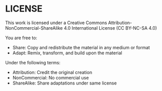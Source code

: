 # LICENSE

This work is licensed under a Creative Commons Attribution-NonCommercial-ShareAlike 4.0 International License (CC BY-NC-SA 4.0)

You are free to:

* Share: Copy and redistribute the material in any medium or format
* Adapt: Remix, transform, and build upon the material

Under the following terms:

* Attribution: Credit the original creation
* NonCommercial: No commercial use
* ShareAlike: Share adaptations under same license
